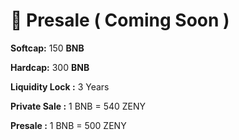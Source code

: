 # 🐋 Presale ( Coming Soon )

**Softcap:** 150 **BNB**

**Hardcap:** 300 **BNB**

**Liquidity Lock :**  3 Years

**Private Sale :** 1 BNB = 540 ZENY

**Presale :** 1 BNB = 500 ZENY

